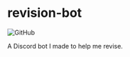 # revision-bot

![GitHub](https://img.shields.io/github/license/jibstack64/revision-bot)

A Discord bot I made to help me revise.

